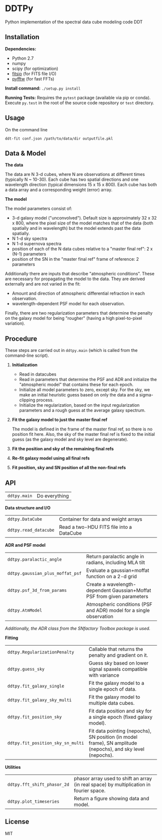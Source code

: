 DDTPy
=====

Python implementation of the spectral data cube modeling code DDT

Installation
------------

**Dependencies:**

- Python 2.7
- numpy
- scipy (for optimization)
- [fitsio](https://github.com/esheldon/fitsio) (for FITS file I/O)
- [pyfftw](http://hgomersall.github.io/pyFFTW) (for fast FFTs)

**Install command:** `./setup.py install`

**Running Tests:** Requires the `pytest` package (available via pip or
conda).  Execute `py.test` in the root of the source code repository
or `test` directory.

Usage
-----

On the command line

```
ddt-fit conf.json /path/to/data/dir outputfile.pkl
```

Data & Model
------------

**The data**

The data are N 3-d cubes, where N are observations at different times
(typically N ~ 10-30).  Each cube has two spatial directions and one
wavelength direction (typical dimensions 15 x 15 x 800). Each cube has
both a data array and a corresponding weight (error) array.

**The model**

The model parameters consist of:

- 3-d galaxy model ("unconvolved"). Default size is approximately 32 x
  32 x 800, where the pixel size of the model matches that of the data
  (both spatially and in wavelength) but the model extends past the
  data spatially.
- N 1-d sky spectra
- N 1-d supernova spectra
- position of each of the N data cubes relative to a "master final
  ref": 2 x (N-1) parameters
- position of the SN in the "master final ref" frame of reference: 2
  parameters

Additionally there are inputs that describe "atmospheric
conditions". These are necessary for propagating the model to the
data. They are derived externally and are not varied in the fit:

- Amount and direction of atmospheric differential refraction in each
  observation.
- wavelength-dependent PSF model for each observation.

Finally, there are two regularization parameters that determine the
penalty on the galaxy model for being "rougher" (having a high
pixel-to-pixel variation).

Procedure
---------

These steps are carried out in ``ddtpy.main`` (which is called from
the command-line script).

1. **Initialization**

   - Read in datacubes
   - Read in parameters that determine the PSF and ADR and initialize the
     "atmospheric model" that contains these for each epoch.
   - Initialize all model parameters to zero, except sky. For the sky, we
     make an initial heuristic guess based on only the data and a
     sigma-clipping process.
   - Initialize the regularization, based on the input regularization
     parameters and a rough guess at the average galaxy spectrum.

2. **Fit the galaxy model to just the master final ref**

   The model is defined in the frame of the master final ref, so there
   is no position fit here. Also, the sky of the master final ref is
   fixed to the initial guess (as the galaxy model and sky level are
   degenerate).

3. **Fit the position and sky of the remaining final refs**

4. **Re-fit galaxy model using all final refs**

5. **Fit position, sky and SN position of all the non-final refs**


API
---

|              |               |
| ------------ | ------------- |
| `ddtpy.main` | Do everything |


**Data structure and I/O**

|                       |                                          |
| --------------------- | ---------------------------------------- |
| `ddtpy.DataCube`      | Container for data and weight arrays     |
| `ddtpy.read_datacube` | Read a two-HDU FITS file into a DataCube |


**ADR and PSF model**

|                                  |                                          |
| -------------------------------- | ---------------------------------------- |
| `ddtpy.paralactic_angle`         | Return paralactic angle in radians, including MLA tilt |
| `ddtpy.gaussian_plus_moffat_psf` | Evaluate a gaussian+moffat function on a 2-d grid |
| `ddtpy.psf_3d_from_params`       | Create a wavelength-dependent Gaussian+Moffat PSF from given parameters |
| `ddtpy.AtmModel`                 |  Atmospheric conditions (PSF and ADR) model for a single observation |

*Additionally, the ADR class from the SNfactory Toolbox package is used.*

**Fitting**

|                                   |                                          |
| --------------------------------- | ---------------------------------------- |
| `ddtpy.RegularizationPenalty`     | Callable that returns the penalty and gradient on it. |
| `ddtpy.guess_sky`                 | Guess sky based on lower signal spaxels compatible with variance |
| `ddtpy.fit_galaxy_single`         | Fit the galaxy model to a single epoch of data. |
| `ddtpy.fit_galaxy_sky_multi`      | Fit the galaxy model to multiple data cubes. |
| `ddtpy.fit_position_sky`          | Fit data position and sky for a single epoch (fixed galaxy model). |
| `ddtpy.fit_position_sky_sn_multi` | Fit data pointing (nepochs), SN position (in model frame), SN amplitude (nepochs), and sky level (nepochs). |



**Utilities**

|                             |                                          |
| --------------------------- | ---------------------------------------- |
| `ddtpy.fft_shift_phasor_2d` | phasor array used to shift an array (in real space) by multiplication in fourier space. |
| `ddtpy.plot_timeseries`     | Return a figure showing data and model. |


License
-------

MIT
